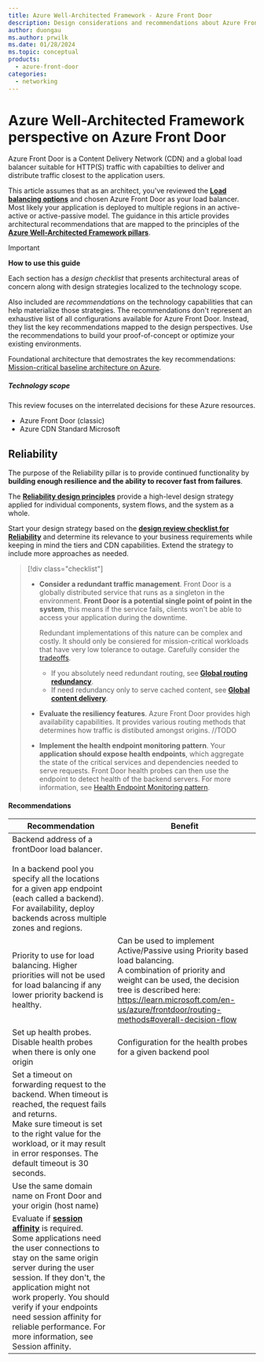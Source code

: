 ```yaml
---
title: Azure Well-Architected Framework - Azure Front Door
description: Design considerations and recommendations about Azure Front Door.
author: duongau
ms.author: prwilk
ms.date: 01/28/2024
ms.topic: conceptual
products:
  - azure-front-door
categories:
  - networking
---
```

# Azure Well-Architected Framework perspective on Azure Front Door

Azure Front Door is a Content Delivery Network (CDN) and a global load balancer suitable for HTTP(S) traffic with capabilties to deliver and distribute traffic closest to the application users. 

This article assumes that as an architect, you've reviewed the [**Load balancing options**](/azure/architecture/guide/technology-choices/load-balancing-overview) and chosen Azure Front Door as your load balancer. Most likely your application is deployed to multiple regions in an active-active or active-passive model. The guidance in this article provides architectural recommendations that are mapped to the principles of the [**Azure Well-Architected Framework pillars**](../pillars.md).

> [!IMPORTANT]
>
> **How to use this guide**
>
> Each section has a _design checklist_ that presents architectural areas of concern along with design strategies localized to the technology scope. 
>
> Also included are _recommendations_ on the technology capabilities that can help materialize those strategies. The recommendations don't represent an exhaustive list of all configurations available for Azure Front Door. Instead, they list the key recommendations mapped to the design perspectives. Use the recommendations to build your proof-of-concept or optimize your existing environments. 
>
> Foundational architecture that demostrates the key recommendations: [Mission-critical baseline architecture on Azure](/azure/architecture/reference-architectures/containers/aks-mission-critical/mission-critical-intro).

##### Technology scope

This review focuses on the interrelated decisions for these Azure resources.  

- Azure Front Door (classic)
- Azure CDN Standard Microsoft


## Reliability

The purpose of the Reliability pillar is to provide continued functionality by **building enough resilience and the ability to recover fast from failures**.

The [**Reliability design principles**](/azure/well-architected/resiliency/principles) provide a high-level design strategy applied for individual components, system flows, and the system as a whole.

Start your design strategy based on the [**design review checklist for Reliability**](../reliability/checklist.md) and determine its relevance to your business requirements while keeping in mind the tiers and CDN capabilities. Extend the strategy to include more approaches as needed.

> [!div class="checklist"]
>
> - **Consider a redundant traffic management**.  Front Door is a globally distributed service that runs as a singleton in the environment. **Front Door is a potential single point of point in the system**, this means if the service fails, clients won't be able to access your application during the downtime. 
>   
>   Redundant implementations of this nature can be complex and costly. It should only be consiered for mission-critical workloads that have very low tolerance to outage. Carefully consider the [tradeoffs](/azure/architecture/guide/networking/global-web-applications/overview#tradeoffs). 
>   - If you absolutely need redundant routing, see [**Global routing redundancy**](hazure/architecture/guide/networking/global-web-applications/overview).
>   - If need redundancy only to serve cached content, see [**Global content delivery**](/azure/architecture/guide/networking/global-web-applications/mission-critical-content-delivery).
> 
> - **Evaluate the resiliency features**. Azure Front Door provides high availability capabilities. It provides various routing methods that determines how traffic is distibuted amongst origins. //TODO
>
> - **Implement the health endpoint monitoring pattern**. Your **application should expose health endpoints**, which  aggregate the state of the critical services and dependencies needed to serve requests. Front Door health probes can then use the endpoint to detect health of the backend servers. For more information, see [Health Endpoint Monitoring pattern](/azure/architecture/patterns/health-endpoint-monitoring).

#### Recommendations

|Recommendation|Benefit|
|------------------------------|-----------|
|Backend address of a frontDoor load balancer. <br><br>In a backend pool you specify all the locations for a given app endpoint (each called a backend). For availability, deploy backends across multiple zones and regions.||
|Priority to use for load balancing. Higher priorities will not be used for load balancing if any lower priority backend is healthy.|Can be used to implement Active/Passive using Priority based load balancing. <br>A combination of priority and weight can be used, the decision tree is described here: https://learn.microsoft.com/en-us/azure/frontdoor/routing-methods#overall-decision-flow|
|Set up health probes. <br> Disable health probes when there is only one origin|Configuration for the health probes for a given backend pool|
|Set a timeout on forwarding request to the backend. When timeout is reached, the request fails and returns. <br> Make sure timeout is set to the right value for the workload, or it may result in error responses.  The default timeout is 30 seconds.||
|Use the same domain name on Front Door and your origin (host name)||
|Evaluate if [**session affinity**](/azure/frontdoor/routing-methods#23session-affinity) is required. <br> Some applications need the user connections to stay on the same origin server during the user session. If they don't, the application might not work properly. You should verify if your endpoints need session affinity for reliable performance. For more information, see Session affinity. ||